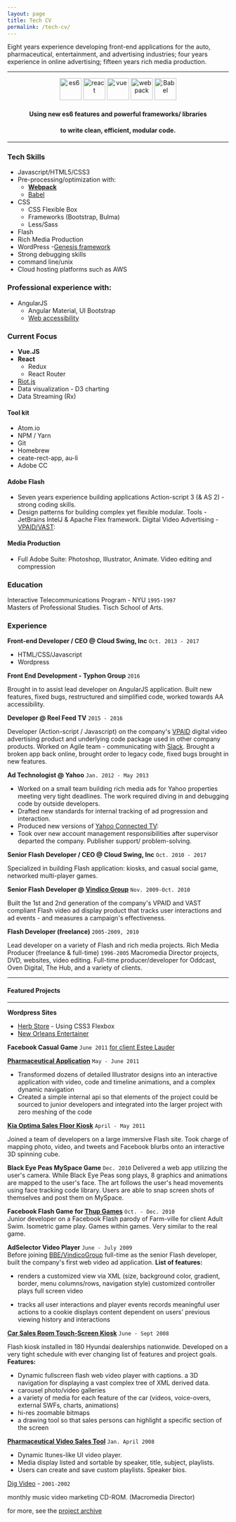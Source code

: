 ```yaml
---
layout: page
title: Tech CV
permalink: /tech-cv/
---
```

Eight years experience developing front-end applications for the auto, pharmaceutical, entertainment, and advertising industries; four years experience in online advertising; fifteen years rich media production.

---


<center><img src="../images/e6.png" width="50" alt="es6" title="es6">  <img src="../images/react2.png" width="50" alt="react">  <img src="../images/vue-logo.png" width="50" title="vue.js" alt="vue">  <img src="../images/webpack.png" width="50" alt="webpack">  <img src="../images/babel.png" width="50" alt="Babel"></center>

#### <center>Using new es6 features and  powerful frameworks/ libraries
#### <center> to write clean, efficient, modular code.</center>
---
### Tech Skills
- Javascript/HTML5/CSS3
- Pre-processing/optimization with:
  - **[Webpack][webpack]**
  - [Babel][babel]
- CSS
  - CSS Flexible Box
  - Frameworks (Bootstrap, Bulma)
  - Less/Sass
- Flash
- Rich Media Production
- WordPress -[Genesis framework][genesis]
- Strong debugging skills
- command line/unix
- Cloud hosting platforms such as AWS

### Professional experience with:
- AngularJS
  - Angular Material, UI Bootstrap
  - [Web accessibility][aria]

### Current Focus

- **Vue.JS**
- **React**
  - Redux
  - React Router
- [Riot.js][riot]
- Data visualization - D3 charting
- Data Streaming (Rx)

#### Tool kit
- Atom.io
- NPM / Yarn
- Git
- Homebrew
- ceate-rect-app, au-li
- Adobe CC

#### Adobe Flash

- Seven years experience building applications Action-script 3 (& AS 2) -  strong coding skills.
- Design patterns for building complex yet flexible modular. Tools - JetBrains IntelJ & Apache Flex framework. Digital Video Advertising - [VPAID/VAST][vpaid]:



#### Media Production
 - Full Adobe Suite: Photoshop, Illustrator, Animate. Video editing and compression


### Education

Interactive Telecommunications Program - NYU `1995-1997`<br>Masters of Professional Studies. Tisch School of Arts.

### Experience


**Front-end Developer / CEO @ Cloud Swing, Inc** `Oct. 2013 - 2017`
- HTML/CSS/Javascript
- Wordpress

**Front End Development - Typhon Group** `2016`

Brought in to assist lead developer on AngularJS application. Built new features, fixed bugs, restructured and simplified code, worked towards AA accessibility.

**Developer @ Reel Feed TV** `2015 - 2016`

Developer (Action-script / Javascript) on the company's [VPAID] digital video advertising product and underlying code package used in other company products. Worked on Agile team - communicating with [Slack][slacksite]. Brought a broken app back online, brought order to legacy code, fixed bugs brought in new features.

**Ad Technologist @ Yahoo** `Jan. 2012 - May 2013`

- Worked on a small team building rich media ads for Yahoo properties meeting very tight deadlines. The work required diving in and debugging code by outside developers.
- Drafted new standards for internal tracking of ad progression and interaction.
- Produced new versions of [Yahoo Connected TV]:
- Took over new account management responsibilities after supervisor departed the company. Publisher support/ problem-solving.

**Senior Flash Developer / CEO @ Cloud Swing, Inc** `Oct. 2010 - 2017`

Specialized in building Flash application: kiosks, and casual social game, networked multi-player games.

**Senior Flash Developer @ [Vindico Group][vindico]** `Nov. 2009-Oct. 2010`

Built the 1st and 2nd generation of the company's VPAID and VAST compliant Flash video ad display product that tracks user interactions and ad events - and measures a campaign's effectiveness.

**Flash Developer (freelance)** `2005-2009, 2010`

Lead developer on a variety of Flash and rich media projects. Rich Media Producer (freelance & full-time) `1996-2005` Macromedia Director projects, DVD, websites, video editing. Full-time producer/developer for Oddcast, Oven Digital, The Hub, and a variety of clients.

___

#### Featured Projects
___

**Wordpress Sites**
- [Herb Store][tikun] - Using CSS3 Flexbox
- [New Orleans Entertainer][doucette]

**Facebook Casual Game** `June 2011` [for client Estee Lauder][1]

**[Pharmaceutical Application][pharmaAppTumblr]** `May - June 2011`

- Transformed dozens of detailed Illustrator designs into an
  interactive application with video, code and timeline animations, and a complex dynamic navigation
- Created a simple internal api so that elements of the project could be sourced to junior developers and integrated into the larger project with zero meshing of the code

**[Kia Optima Sales Floor Kiosk][kia]** `April - May 2011`

Joined a team of developers on a large immersive Flash site. Took charge of mapping photo, video, and tweets and Facebook blurbs onto an interactive 3D spinning cube.

**Black Eye Peas MySpace Game** `Dec. 2010`
Delivered a web app utilizing the user's camera. While Black Eye Peas song plays, 8 graphics and animations are mapped to the user's face. The art follows the user's head movements using face tracking code library. Users are able to snap screen shots of themselves and post them on MySpace.

**Facebook Flash Game for [Thup Games]** `Oct. - Dec. 2010`<br> Junior developer on a Facebook Flash parody of Farm-ville for client Adult Swim. Isometric game play. Games within games. Very similar to the real game.

**AdSelector Video Player** `June - July 2009` <br>Before joining [BBE/VindicoGroup][vindico] full-time as the senior Flash developer, built the company's first web video ad application. **List of features:**

- renders a customized view via XML (size, background color, gradient, border, menu columns/rows, navigation style) customized controller plays full screen video

- tracks all user interactions and player events records meaningful user actions to a cookie displays content dependent on users' previous viewing history and interactions

**[Car Sales Room Touch-Screen Kiosk][hyndai photos]** `June - Sept 2008`

Flash kiosk installed in 180 Hyundai dealerships nationwide. Developed on a very tight schedule with ever changing list of features and project goals. **Features:**

- Dynamic fullscreen flash web video player with captions. a 3D navigation for displaying a vast complex tree of XML derived data.
- carousel photo/video galleries
- a variety of media for each feature of the car (videos, voice-overs, external SWFs, charts, animations)
- hi-res zoomable bitmaps
- a drawing tool so that sales persons can highlight a specific section of the screen

**[Pharmaceutical Video Sales Tool][pharma-app]** `Jan. April 2008`

- Dynamic Itunes-like UI video player.
- Media display listed and sortable by speaker, title, subject, playlists.
- Users can create and save custom playlists. Speaker bios.

[Dig Video][digvideo] - `2001-2002`

monthly music video marketing CD-ROM. (Macromedia Director)


for more, see the [project archive][project-archive]


[1]: http://rocketnumber9.org/sample/esteelauder/ "Estée Lauder"

[linkedinURL]: https://www.linkedin.com/in/michaelgconnor

[hyndai photos]: https://www.flickr.com/photos/rocketnumber9/sets/72157610613514303/show/

[kia]: http://rocketnumber9.org/client/optima/optima.html "Auto App"

[peas]: http://i.imgur.com/44Q9cMXs.jpg
[pharmaapp]: http://i.imgur.com/J7LS14ht.jpg "Pharmaceutical App"

[slack]: http://i.imgur.com/4xxDEUPs.png

[slacksite]: https://slack.com/

[thup games]: http://thup.com/

[vindico]: https://vindico.com/

[vpaid]: https://www.iab.com/guidelines/digital-video-player-ad-interface-definition-vpaid-2-0/

[Yahoo Connected TV]: https://smarttv.yahoo.com/

[zitgame]: http://i.imgur.com/vRHv0Igt.jpg "Face Book Game"

[pharmaAppTumblr]: http://68.media.tumblr.com/tumblr_lnnyjzj10N1qh4spho1_1280.jpg

[project-archive]: http://portfolio.rocketnumber9.org/

[pharma-app]: http://rocketnumber9.org/developer/as3-interactive-video/

[rocket9Dev]: http://rocketnumber9.org/developer/

[eyeblaster-stetchybanner]: http://rocketnumber9.org/client/eyeblaster/stretchableBanner/

[eyeblaster-skyscraper]: http://rocketnumber9.org/client/eyeblaster/stetchableSkyscraper/

[eyeblaster-videomixer]: http://rocketnumber9.org/client/eyeblaster/videomixer/

[digvideo]: http://rocketnumber9.org/client/dig.htm

[contact]: http://rocketnumber9.org/contact/

[github-link]: https://github.com/mconnor

[genesis]: http://www.studiopress.com/faqs/

[aria]: https://www.w3.org/WAI/intro/aria

[gssp]: https://greensock.com/gsap

[brew]: http://brew.sh/

[ng-material]: https://material.angularjs.org

[tikun]: http://www.tikun.stateu.org/

[doucette]: http://chiefdoucette.com/

[githubpic]: ../images/GitHub-Mark-32px.png "Git Hub"

[es6logo]: ../images/es6.svg "ES6"

[vuelogo]: ../images/vue-small.png "Vue.js"
[reactlogo]: ../images/react2.png "React.js"



[uibootstrap]: https://angular-ui.github.io/bootstrap/

[webpack]:http://webpack.github.io/

[babel]:http://babeljs.io/

[vue]:https://vuejs.org/

[pgpkey]:https://twitter.com/cloud_swing/status/842115087632605186

[aurelia]:http://aurelia.io/
[riot]:http://riotjs.com/

[tictactoe]:https://mconnor.github.io/tic-tac-toe/
